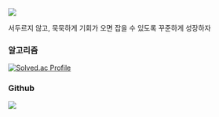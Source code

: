 
<div>
<div>
	<img src="https://capsule-render.vercel.app/api?type=waving&color=auto&height=200&section=header&text=changDDAO%20Github!&fontSize=40" />	
</div>
<p>서두르지 않고, 묵묵하게 기회가 오면 잡을 수 있도록 꾸준하게 성장하자</p>
</div>

### 알고리즘
[![Solved.ac Profile](http://mazassumnida.wtf/api/v2/generate_badge?boj=younch8342)](https://solved.ac/younch8342/)

### Github
<img src="https://github-readme-stats.vercel.app/api/top-langs/?username=changDDAO&layout=compact">
<br>




